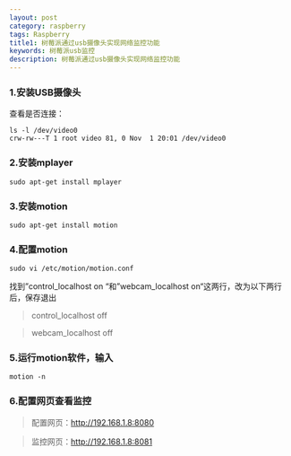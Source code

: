 ```yaml
---
layout: post
category: raspberry
tags: Raspberry
title1: 树莓派通过usb摄像头实现网络监控功能
keywords: 树莓派usb监控
description: 树莓派通过usb摄像头实现网络监控功能
---
```


### 1.安装USB摄像头

查看是否连接：

    ls -l /dev/video0  
	crw-rw---T 1 root video 81, 0 Nov  1 20:01 /dev/video0

### 2.安装mplayer 
	
	sudo apt-get install mplayer 

### 3.安装motion

	sudo apt-get install motion

### 4.配置motion

	sudo vi /etc/motion/motion.conf

找到”control_localhost on “和”webcam_localhost on“这两行，改为以下两行后，保存退出 

>control_localhost off 

>webcam_localhost off 	

### 5.运行motion软件，输入 

	motion -n

### 6.配置网页查看监控

>配置网页：http://192.168.1.8:8080 

>监控网页：http://192.168.1.8:8081
